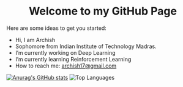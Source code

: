 <h1 align="center"> Welcome to my GitHub Page </h1>



Here are some ideas to get you started:

- Hi, I am Archish
- Sophomore from Indian Institute of Technology Madras.
- I’m currently working on Deep Learning
- I’m currently learning Reinforcement Learning
- How to reach me: archish17@gmail.com

<a align="right">[![Anurag's GitHub stats](https://github-readme-stats.vercel.app/api?username=xerefic&show_icons=true&theme=dark)](https://github.com/anuraghazra/github-readme-stats)</a>
<a aligh="left">![Top Languages](https://github-readme-stats.vercel.app/api/top-langs/?username=xerefic&show_icons=true&theme=dark)</a>

<!--
<a href="https://github.com/ashutosh00710/github-readme-activity-graph"><img alt="DenverCoder1's Activity Graph" src="https://activity-graph.herokuapp.com/graph?username=xerefic&bg_color=1F222E&color=F8D866&line=F85D7F&point=FFFFFF&hide_border=true" /></a>
**Xerefic/Xerefic** is a ✨ _special_ ✨ repository because its `README.md` (this file) appears on your GitHub profile.
-->
